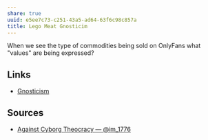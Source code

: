 ```yaml
---
share: true
uuid: e5ee7c73-c251-43a5-ad64-63f6c98c857a
title: Lego Meat Gnosticim
---
```

When we see the type of commodities being sold on OnlyFans what "values" are being expressed?


## Links

* [Gnosticism](/6f4da628-929b-4e52-9399-e2ef45f8fbd6)

## Sources

* [Against Cyborg Theocracy — @im\_1776](https://im1776.com/2023/04/11/feminism-against-progress-review/)